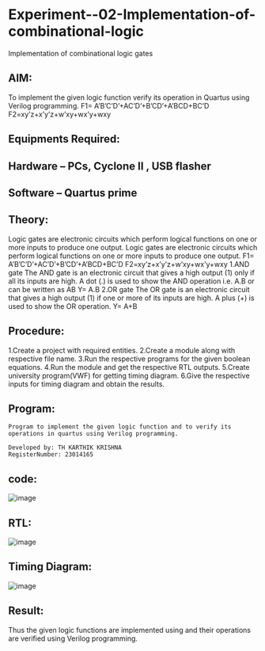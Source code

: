 # Experiment--02-Implementation-of-combinational-logic
Implementation of combinational logic gates
 
## AIM:
To implement the given logic function verify its operation in Quartus using Verilog programming.
 F1= A’B’C’D’+AC’D’+B’CD’+A’BCD+BC’D
F2=xy’z+x’y’z+w’xy+wx’y+wxy
 
 
 
## Equipments Required:
## Hardware – PCs, Cyclone II , USB flasher
## Software – Quartus prime


## Theory:

Logic gates are electronic circuits which perform logical functions on one or more inputs
to produce one output. Logic gates are electronic circuits which perform logical functions
on one or more inputs to produce one output. F1= A’B’C’D’+AC’D’+B’CD’+A’BCD+BC’D
F2=xy’z+x’y’z+w’xy+wx’y+wxy 1.AND gate The AND gate is an electronic circuit that gives
a high output (1) only if all its inputs are high. A dot (.) is used to show the AND operation
i.e. A.B or can be written as AB Y= A.B 2.OR gate The OR gate is an electronic circuit that
gives a high output (1) if one or more of its inputs are high. A plus (+) is used to show the
OR operation. Y= A+B

## Procedure:
1.Create a project with required entities.
2.Create a module along with respective file name.
3.Run the respective programs for the given boolean equations.
4.Run the module and get the respective RTL outputs.
5.Create university program(VWF) for getting timing diagram.
6.Give the respective inputs for timing diagram and obtain the results.


## Program:
~~~
Program to implement the given logic function and to verify its operations in quartus using Verilog programming.

Developed by: TH KARTHIK KRISHNA
RegisterNumber: 23014165 
~~~
## code:
![image](https://github.com/karthikkrishna16/Experiment--02-Implementation-of-combinational-logic-/assets/148514663/14dae5d2-6320-4565-bc39-2ba1acc0a5f4)

## RTL:
![image](https://github.com/karthikkrishna16/Experiment--02-Implementation-of-combinational-logic-/assets/148514663/819ce307-ebab-4f97-80e8-2e0496eac063)

## Timing Diagram:
![image](https://github.com/karthikkrishna16/Experiment--02-Implementation-of-combinational-logic-/assets/148514663/3a6b41bc-f432-4a62-8478-47d3457c8a51)

## Result:
Thus the given logic functions are implemented using  and their operations are verified using Verilog programming.
